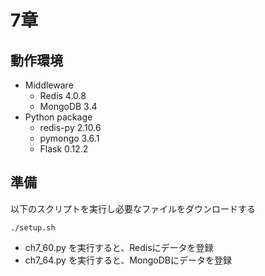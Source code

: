 7章
===

## 動作環境
- Middleware
  - Redis 4.0.8
  - MongoDB 3.4
- Python package
  - redis-py 2.10.6
  - pymongo 3.6.1
  - Flask 0.12.2

## 準備
以下のスクリプトを実行し必要なファイルをダウンロードする
```
./setup.sh
```
- ch7_60.py を実行すると、Redisにデータを登録
- ch7_64.py を実行すると、MongoDBにデータを登録
